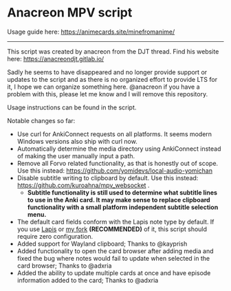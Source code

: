 # Anacreon MPV script

Usage guide here: <https://animecards.site/minefromanime/>

___

This script was created by anacreon from the DJT thread. Find his website here: https://anacreondjt.gitlab.io/

Sadly he seems to have disappeared and no longer provide support or updates to the script and as there is no organized effort to provide LTS for it, I hope we can organize something here. @anacreon if you have a problem with this, please let me know and I will remove this repository.

Usage instructions can be found in the script. 

Notable changes so far:
- Use curl for AnkiConnect requests on all platforms. It seems modern Windows versions also ship with curl now.
- Automatically determine the media directory using AnkiConnect instead of making the user manually input a path. 
- Remove all Forvo related functionality, as that is honestly out of scope. Use this instead: https://github.com/yomidevs/local-audio-yomichan
- Disable subtitle writing to clipboard by default. Use this instead: https://github.com/kuroahna/mpv_websocket .
    - **Subtitle functionality is still used to determine what subtitle lines to use in the Anki card. It may make sense to replace clipboard functionality with a small platform independent subtitle selection menu.**
- The default card fields conform with the Lapis note type by default. If you use [Lapis](https://github.com/donkuri/lapis) or [my fork](https://github.com/friedrich-de/lapis-modified) **(RECOMMENDED)** of it, this script should require zero configuration.
- Added support for Wayland clipboard; Thanks to @kayprish
- Added functionality to open the card browser after adding media and fixed the bug where notes would fail to update when selected in the card browser; Thanks to @adxria
- Added the ability to update multiple cards at once and have episode information added to the card; Thanks to @adxria